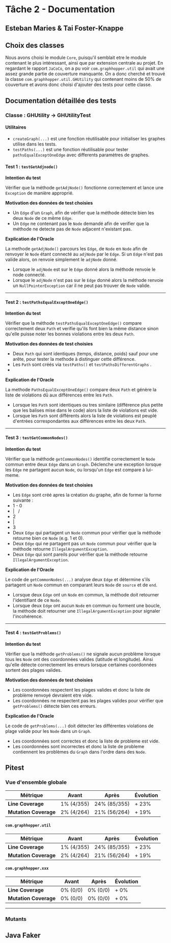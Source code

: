 # Tâche 2 - Documentation

## Esteban Maries & Tai Foster-Knappe

## Choix des classes

Nous avons choisi le module `Core`, puisqu'il semblait etre le module contenant le plus intéressant, ainsi que par extension centrale au projet. En regardant le rapport `JaCoCo`, on a pu voir `com.graphhopper.util` qui avait une assez grande partie de couverture manquante. On a donc cherché et trouvé la classe `com.graphhopper.util.GHUtility` qui contenant moins de 50% de couverture et avons donc choisi d'ajouter des tests pour cette classe.

## Documentation détaillée des tests

### Classe : GHUtility $\rightarrow$ GHUtilityTest

#### Utilitaires

- `createGraph(...)` est une fonction réutilisable pour initialiser les graphes utilise dans les tests.
- `testPaths(...)` est une fonction réutilisable pour tester `pathsEqualExceptOneEdge` avec differents paramètres de graphes.

#### Test 1 : `testGetAdjnode()`

**Intention du test**

Vérifier que la méthode `getAdjNode()` fonctionne correctement et lance une `Exception` de manière approprié.

**Motivation des données de test choisies**

- Un `Edge` d'un `Graph`, afin de vérifier que la méthode détecte bien les deux `Node` de ce même `Edge`.
- Un `Edge` ne contenant pas le `Node` demandé afin de verifier que la méthode ne detecte pas de `Node` adjacent n'existant pas.

**Explication de l'Oracle**

La methode `getAdjNode()` parcours les `Edge`, de `Node` en `Node` afin de renvoyer le `Node` étant connecté au `adjNode` par le `Edge`. Si un `Edge` n'est pas valide alors, on renvoie simplement le `adjNode` donné.

- Lorsque le `adjNode` est sur le `Edge` donné alors la méthode renvoie le node connecté.
- Lorsque le `adjNode` n'est pas sur le `Edge` donné alors la méthode renvoie un `NullPointerException` car il ne peut pas trouver de `Node` valide.

---

#### Test 2 : `testPathsEqualExceptOneEdge()`

**Intention du test**

Vérifier que la méthode `testPathsEqualExceptOneEdge()` compare correctement deux `Path` et verifie qu'ils font bien la même distance sinon qu'elle puisse noter les bonnes violations entre les deux `Path`.

**Motivation des données de test choisies**

- Deux `Path` qui sont identiques (temps, distance, poids) sauf pour une arête, pour tester la methode à distinguer cette différence.
- Les `Path` sont créés via `testPaths()` et `testPathsDifferentGraphs` .
-
**Explication de l'Oracle**

La methode `PathsEqualExceptOneEdge()` compare deux `Path` et génère la liste de violations dû aux différences entre les `Path`.

- Lorsque les `Path` sont identiques ou tres similaire (différence plus petite que les balises mise dans le code) alors la liste de violations est vide.
- Lorsque les `Path` sont différents alors la liste de violations est peuplé d'entrées correspondantes aux différences entre les deux `Path`.

---

#### Test 3 : `testGetCommonNodes()`

**Intention du test**

Vérifier que la méthode `getCommonNodes()` identifie correctement le `Node` commun entre deux `Edge` dans un `Graph`. Déclenche une exception lorsque les `Edge` ne partagent aucun `Node`, ou lorsqu'un `Edge` est compare à lui-meme.

**Motivation des données de test choisies**

- Les `Edge` sont créé apres la création du graphe, afin de former la forme suivante :
- 1 - 0
- |   /
- 2
- |
- 3
- Deux `Edge` qui partagent un `Node` commun pour vérifier que la méthode retourne bien ce `Node` (e.g. 1 et 0).
- Deux `Edge` qui ne partagent pas un `Node` commun pour vérifier que la méthode retourne `IllegalArgumentException`.
- Deux `Edge` qui sont pareils pour vérifier que la méthode retourne `IllegalArgumentException`.


**Explication de l'Oracle**

Le code de `getCommonNodes(...)` analyse deux `Edge` et détermine s'ils partagent un `Node` commun en comparant leurs `Node` de `source` et de `end`.

- Lorsque deux `Edge` ont un `Node` en commun, la méthode doit retourner l'identifiant de ce `Node`.
- Lorsque deux `Edge` ont aucun `Node` en commun ou forment une boucle, la méthode doit retourner une `IllegalArgumentException` pour signaler l'incohérence.

---

#### Test 4 : `testGetProblems()`

**Intention du test**

Vérifier que la méthode `getProblems()` ne signale aucun problème lorsque tous les `Node` ont des coordonnées valides (latitude et longitude). Ainsi qu'elle détecte correctement les erreurs lorsque certaines coordonnées sortent des plages valides.

**Motivation des données de test choisies**

- Les coordonnées respectent les plages valides et donc la liste de problème renvoyé devraient etre vide.
- Les coordonnées ne respectent pas les plages valides pour vérifier que `getProblems()` détecte bien ces erreurs.

**Explication de l'Oracle**

Le code de `getProblems(...)` doit détecter les différentes violations de plage valide pour les `Node` dans un `Graph`.

- Les coordonnées sont correctes et donc la liste de probleme est vide.
- Les coordonnées sont incorrectes et donc la liste de probleme contiennent les problèmes du `Graph` dans l'ordre dans des `Node`.

## Pitest

### Vue d'ensemble globale

| Métrique              | Avant      | Après        | Évolution |
|-----------------------|------------|--------------|-----------|
| **Line Coverage**     | 1% (4/355) | 24% (85/355) | + 23%     |
| **Mutation Coverage** | 2% (4/264) | 21% (56/264) | + 19%     |

#### `com.graphhopper.util`

| Métrique              | Avant      | Après        | Évolution |
|-----------------------|------------|--------------|-----------|
| **Line Coverage**     | 1% (4/355) | 24% (85/355) | + 23%     |
| **Mutation Coverage** | 2% (4/264) | 21% (56/264) | + 19%     |

#### `com.graphhopper.xxx`

| Métrique              | Avant    | Après    | Évolution |
|-----------------------|----------|----------|-----------|
| **Line Coverage**     | 0% (0/0) | 0% (0/0) | + 0%      |
| **Mutation Coverage** | 0% (0/0) | 0% (0/0) | + 0%      |



---

### Mutants

## Java Faker
